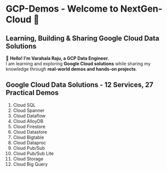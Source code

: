 # **GCP-Demos - Welcome to NextGen-Cloud** 🚀  
## **Learning, Building & Sharing Google Cloud Data Solutions**  

👋 **Hello! I'm Varahala Raju, a GCP Data Engineer.**  
I am learning and exploring **Google Cloud solutions** while sharing my knowledge through **real-world demos and hands-on projects**.  

## Google Cloud Data Solutions - 12 Services, 27 Practical Demos
01. Cloud SQL
02. Cloud Spanner
03. Cloud Dataflow
04. Cloud AlloyDB
05. Cloud Firestore
06. Cloud Datastore
07. Cloud Bigtable
08. Cloud Dataproc
09. Cloud Pub/Sub
10. Cloud Pub/Sub Lite
11. Cloud Storage
12. Cloud Big Query